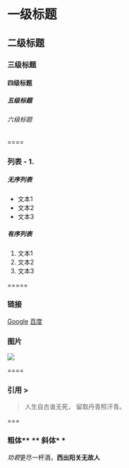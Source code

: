 # 一级标题
## 二级标题
### 三级标题
#### 四级标题
##### 五级标题
###### 六级标题

==== 

### 列表 - 1.
##### 无序列表
- 文本1
- 文本2
- 文本3
##### 有序列表
1. 文本1
2. 文本2
3. 文本3


=====

### 链接 []()  ![]()
[Google](https://www.google.com)
[百度](https://www.baidu.com)
### 图片
![](http://upload-images.jianshu.io/upload_images/259-0ad0d0bfc1c608b6.jpg?imageMogr2/auto-orient/strip%7CimageView2/2/w/1240)


==== 

### 引用  >
> 人生自古谁无死，
> 留取丹青照汗青。


=== 

### 粗体** **  斜体* *
*劝君*更尽一杯酒，**西出阳关无故人**

